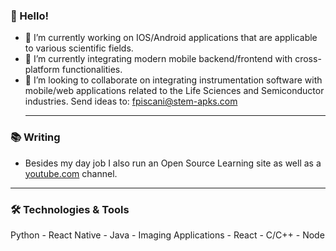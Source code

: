 ### 👋 Hello!
- 🔭 I’m currently working on IOS/Android applications that are applicable to various scientific fields.
- 🌱 I’m currently integrating modern mobile backend/frontend with cross-platform functionalities.
- 👯 I’m looking to collaborate on integrating instrumentation software with mobile/web applications related to the Life Sciences and Semiconductor industries.
  Send ideas to: fpiscani@stem-apks.com
  __________________________________________________________________________________________________________________________________________________________
  
### 📚 Writing
- Besides my day job I also run an Open Source Learning site as well as a [youtube.com](https://www.youtube.com/@cesco345) channel.

 ____________________________________________________________________________________________________________________________________________________________
 ### 🛠️ Technologies & Tools
Python  -  React Native  -  Java  -  Imaging Applications  -  React  -  C/C++  -  Node
